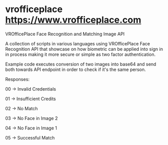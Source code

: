 # vrofficeplace https://www.vrofficeplace.com
VROfficePlace Face Recognition and Matching Image API

A collection of scripts in various languages using VROfficePlace Face Recognition API that showcase on how biometric can be applied into sign in in process making it more secure or simple as two factor authentication. 

Example code executes conversion of two images into base64 and send both towards API endpoint in order to check if it's the same person.

Responses:

00 -> Invalid Credentials 

01 -> Insufficient Credits

02 -> No Match

03 -> No Face in Image 2

04 -> No Face in Image 1

05 -> Successful Match
